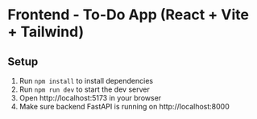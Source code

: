 # Frontend - To-Do App (React + Vite + Tailwind)

## Setup

1. Run `npm install` to install dependencies
2. Run `npm run dev` to start the dev server
3. Open http://localhost:5173 in your browser
4. Make sure backend FastAPI is running on http://localhost:8000
